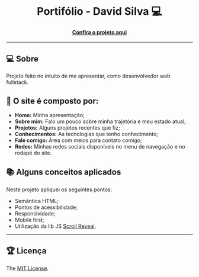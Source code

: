 <h1 align="center">Portifólio - David Silva 💻</h1>

<h4 align="center"><a href="https://dsk-david.github.io">Confira o projeto aqui</a></h4>

---

## 💻 Sobre

Projeto feito no intuito de me apresentar, como desenvolvedor web fullstack.

## 🤯 O site é composto por:

- **Home:** Minha apresentação;
- **Sobre mim:** Falo um pouco sobre minha trajetória e meu estado atual;
- **Projetos:** Alguns projetos recentes que fiz;
- **Conhecimentos:** As tecnologias que tenho conhecimento;
- **Fale comigo:** Área com meios para contato comigo;
- **Redes:** Minhas redes sociais disponíveis no menu de navegação e no rodapé do site.

## 📚 Alguns conceitos aplicados

Neste projeto apliquei os seguintes pontos:
+ Semântica HTML;
+ Pontos de acessibilidade;
+ Responsividade;
+ Mobile first;
+ Utilização da lib JS <a href="https://scrollrevealjs.org">Scroll Reveal</a>.

---


## 🏆 Licença

The [MIT License](./LICENSE).



